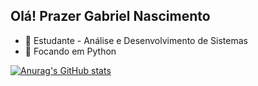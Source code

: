 ## Olá! Prazer Gabriel Nascimento
- 🔭 Estudante - Análise e Desenvolvimento de Sistemas
- 🌱 Focando em Python 

[![Anurag's GitHub stats](https://github-readme-stats.vercel.app/api?username=ogabrielgsn_icons=true&theme=radical)](https://github.com/anuraghazra/github-readme-stats)

